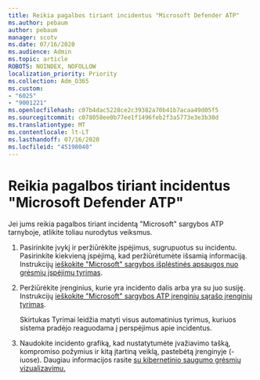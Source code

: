 ```yaml
---
title: Reikia pagalbos tiriant incidentus "Microsoft Defender ATP"
ms.author: pebaum
author: pebaum
manager: scotv
ms.date: 07/16/2020
ms.audience: Admin
ms.topic: article
ROBOTS: NOINDEX, NOFOLLOW
localization_priority: Priority
ms.collection: Adm_O365
ms.custom:
- "6025"
- "9001221"
ms.openlocfilehash: c07b4dac5228ce2c39382a70b41b7acaa49d05f5
ms.sourcegitcommit: c078058ee0b77ee1f1496feb2f3a5773e3e3b30d
ms.translationtype: MT
ms.contentlocale: lt-LT
ms.lasthandoff: 07/16/2020
ms.locfileid: "45198040"
---
```

# <a name="need-help-investigating-incidents-in-microsoft-defender-atp"></a>Reikia pagalbos tiriant incidentus "Microsoft Defender ATP"

Jei jums reikia pagalbos tiriant incidentą "Microsoft" sargybos ATP tarnyboje, atlikite toliau nurodytus veiksmus.

1. Pasirinkite įvykį ir peržiūrėkite įspėjimus, sugrupuotus su incidentu. Pasirinkite kiekvieną įspėjimą, kad peržiūrėtumėte išsamią informaciją. Instrukcijų [ieškokite "Microsoft" sargybos išplėstinės apsaugos nuo grėsmių įspėjimų tyrimas](https://docs.microsoft.com/windows/security/threat-protection/microsoft-defender-atp/investigate-alerts).
2. Peržiūrėkite įrenginius, kurie yra incidento dalis arba yra su juo susiję. Instrukcijų [ieškokite "Microsoft" sargybos ATP įrenginių sąrašo įrenginių tyrimas](https://docs.microsoft.com/windows/security/threat-protection/microsoft-defender-atp/investigate-machines).<br/>
 
    Skirtukas Tyrimai leidžia matyti visus automatinius tyrimus, kuriuos sistema pradėjo reaguodama į perspėjimus apie incidentus.
3. Naudokite incidento grafiką, kad nustatytumėte įvažiavimo tašką, kompromiso požymius ir kitą įtartiną veiklą, pastebėtą įrenginyje (-iuose). Daugiau informacijos rasite [su kibernetinio saugumo grėsmių vizualizavimu.](https://docs.microsoft.com/windows/security/threat-protection/microsoft-defender-atp/investigate-incidents#visualizing-associated-cybersecurity-threats)  